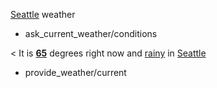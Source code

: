 [Seattle](city) weather
* ask_current_weather/conditions

< It is <strong>[65](temperature)</strong> degrees right now and [rainy](condition) in [Seattle](city)
* provide_weather/current
